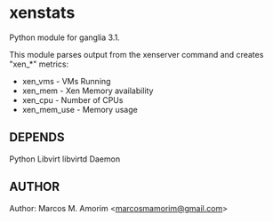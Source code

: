 xenstats
===============

Python module for ganglia 3.1.

This module parses output from the xenserver command and creates "xen_*"
metrics:

 * xen_vms - VMs Running
 * xen_mem - Xen Memory availability
 * xen_cpu - Number of CPUs
 * xen_mem_use - Memory usage

## DEPENDS
 Python Libvirt
 libvirtd Daemon

## AUTHOR

Author: Marcos M. Amorim &lt;marcosmamorim@gmail.com&gt;

